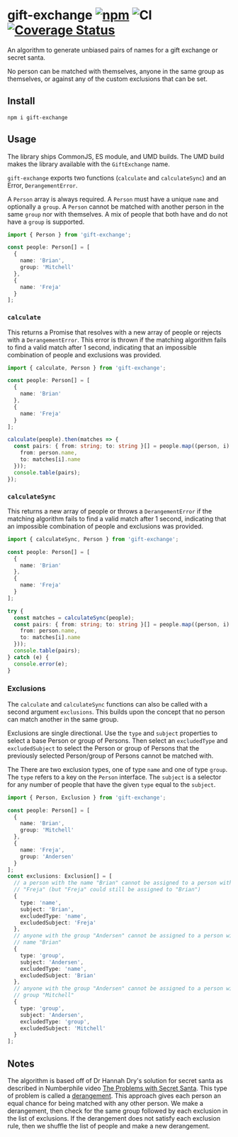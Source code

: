 # gift-exchange [![npm](https://img.shields.io/npm/v/gift-exchange)](https://www.npmjs.com/package/gift-exchange) ![CI](https://github.com/BrianMitchL/gift-exchange/workflows/CI/badge.svg) [![Coverage Status](https://coveralls.io/repos/github/BrianMitchL/gift-exchange/badge.svg?branch=master)](https://coveralls.io/github/BrianMitchL/gift-exchange?branch=master)

An algorithm to generate unbiased pairs of names for a gift exchange or secret
santa.

No person can be matched with themselves, anyone in the same group as
themselves, or against any of the custom exclusions that can be set.

## Install

```shell script
npm i gift-exchange
```

## Usage

The library ships CommonJS, ES module, and UMD builds. The UMD build makes the
library available with the `GiftExchange` name.

`gift-exchange` exports two functions (`calculate` and `calculateSync`) and an
Error, `DerangementError`.

A `Person` array is always required. A `Person` must have a unique `name` and
optionally a `group`. A `Person` cannot be matched with another person in the
same `group` nor with themselves. A mix of people that both have and do not
have a `group` is supported.

```typescript
import { Person } from 'gift-exchange';

const people: Person[] = [
  {
    name: 'Brian',
    group: 'Mitchell'
  },
  {
    name: 'Freja'
  }
];
```

### `calculate`

This returns a Promise that resolves with a new array of people or
rejects with a `DerangementError`. This error is thrown if the matching
algorithm fails to find a valid match after 1 second, indicating that an
impossible combination of people and exclusions was provided.

```typescript
import { calculate, Person } from 'gift-exchange';

const people: Person[] = [
  {
    name: 'Brian'
  },
  {
    name: 'Freja'
  }
];

calculate(people).then(matches => {
  const pairs: { from: string; to: string }[] = people.map((person, i) => ({
    from: person.name,
    to: matches[i].name
  }));
  console.table(pairs);
});
```

### `calculateSync`

This returns a new array of people or throws a `DerangementError` if
the matching algorithm fails to find a valid match after 1 second, indicating
that an impossible combination of people and exclusions was provided.

```typescript
import { calculateSync, Person } from 'gift-exchange';

const people: Person[] = [
  {
    name: 'Brian'
  },
  {
    name: 'Freja'
  }
];

try {
  const matches = calculateSync(people);
  const pairs: { from: string; to: string }[] = people.map((person, i) => ({
    from: person.name,
    to: matches[i].name
  }));
  console.table(pairs);
} catch (e) {
  console.error(e);
}
```

### Exclusions

The `calculate` and `calculateSync` functions can also be called with a second
argument `exclusions`. This builds upon the concept that no person can match
another in the same group.

Exclusions are single directional. Use the `type` and `subject` properties to
select a base Person or group of Persons. Then select an `excludedType` and
`excludedSubject` to select the Person or group of Persons that the previously
selected Person/group of Persons cannot be matched with.

The There are two exclusion types, one of type `name` and one of type
`group`. The `type` refers to a key on the `Person` interface. The `subject` is
a selector for any number of people that have the given `type` equal to the
`subject`.

```typescript
import { Person, Exclusion } from 'gift-exchange';

const people: Person[] = [
  {
    name: 'Brian',
    group: 'Mitchell'
  },
  {
    name: 'Freja',
    group: 'Andersen'
  }
];
const exclusions: Exclusion[] = [
  // a person with the name "Brian" cannot be assigned to a person with the name
  // "Freja" (but "Freja" could still be assigned to "Brian")
  {
    type: 'name',
    subject: 'Brian',
    excludedType: 'name',
    excludedSubject: 'Freja'
  },
  // anyone with the group "Andersen" cannot be assigned to a person with the
  // name "Brian"
  {
    type: 'group',
    subject: 'Andersen',
    excludedType: 'name',
    excludedSubject: 'Brian'
  },
  // anyone with the group "Andersen" cannot be assigned to a person with the
  // group "Mitchell"
  {
    type: 'group',
    subject: 'Andersen',
    excludedType: 'group',
    excludedSubject: 'Mitchell'
  }
];
```

## Notes

The algorithm is based off of Dr Hannah Dry's solution for secret santa as
described in Numberphile video
[The Problems with Secret Santa](https://www.youtube.com/watch?v=5kC5k5QBqcc&t=484).
This type of problem is called a
[derangement](https://en.wikipedia.org/wiki/Derangement). This approach gives
each person an equal chance for being matched with any other person. We make a
derangement, then check for the same group followed by each
exclusion in the list of exclusions. If the derangement does not satisfy each
exclusion rule, then we shuffle the list of people and make a new derangement.
